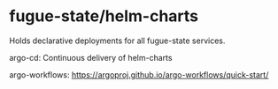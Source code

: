 # fugue-state/helm-charts
Holds declarative deployments for all fugue-state services.

argo-cd:
  Continuous delivery of helm-charts

argo-workflows:
  https://argoproj.github.io/argo-workflows/quick-start/